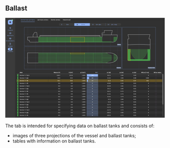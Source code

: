 ## Ballast
![General view of the tab "Ballast"](/assets/image/program_sheets/en/sheet05_loading/tab02_ballast/ballast.jpg "General view of the tab 'Ballast'")

The tab is intended for specifying data on ballast tanks and consists of:
- images of three projections of the vessel and ballast tanks;
- tables with information on ballast tanks.